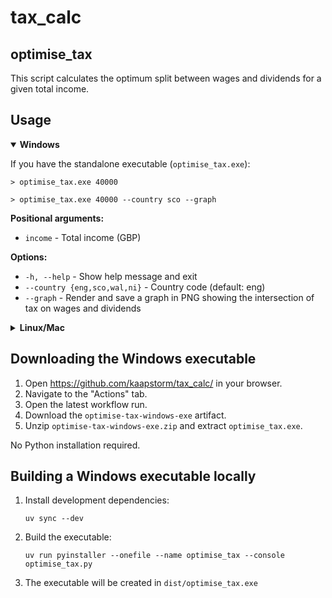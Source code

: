 # tax_calc

## optimise_tax

This script calculates the optimum split between wages and dividends for
a given total income.

## Usage

<details open>
<summary><b>Windows</b></summary>

If you have the standalone executable (`optimise_tax.exe`):

```shell
> optimise_tax.exe 40000

> optimise_tax.exe 40000 --country sco --graph
```

**Positional arguments:**
- `income` - Total income (GBP)

**Options:**
- `-h, --help` - Show help message and exit
- `--country {eng,sco,wal,ni}` - Country code (default: eng)
- `--graph` - Render and save a graph in PNG showing the intersection of tax on wages and dividends

</details>

<details>
<summary><b>Linux/Mac</b></summary>

```shell
$ ./optimise_tax.py [-h] [--country {eng,sco,wal,ni}] [--graph] income
```

**Examples:**

```shell
# Calculate optimal split for £40,000 income in England
$ ./optimise_tax.py 40000

# Calculate for Scotland and generate a graph
$ ./optimise_tax.py 40000 --country sco --graph

# Using uv
$ uv run optimise_tax.py 40000 --graph
```

</details>

## Downloading the Windows executable

1. Open https://github.com/kaapstorm/tax_calc/ in your browser.
2. Navigate to the "Actions" tab.
3. Open the latest workflow run.
4. Download the `optimise-tax-windows-exe` artifact.
5. Unzip `optimise-tax-windows-exe.zip` and extract `optimise_tax.exe`.

No Python installation required.

## Building a Windows executable locally

1. Install development dependencies:
   ```shell
   uv sync --dev
   ```

2. Build the executable:
   ```shell
   uv run pyinstaller --onefile --name optimise_tax --console optimise_tax.py
   ```

3. The executable will be created in `dist/optimise_tax.exe`
